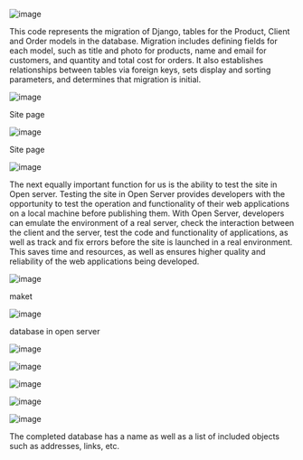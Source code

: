 ![image](https://github.com/user-attachments/assets/db34cd93-228a-4042-83c0-322af348f4b7)

   This code represents the migration of Django, tables for the Product, Client and Order models in the database. Migration includes defining fields for each model, such as title and photo for products, name and email for customers, and quantity and total cost for orders. It also establishes relationships between tables via foreign keys, sets display and sorting parameters, and determines that migration is initial.
   
![image](https://github.com/user-attachments/assets/4f1a0327-16eb-4380-8f2d-8ad9fd8d7153)

Site page

![image](https://github.com/user-attachments/assets/e69f7eb5-2dd0-4783-b693-6e41cbcd47dc)

Site page

![image](https://github.com/user-attachments/assets/bcc2140d-5aa5-421e-b79b-ca52f21f2946)

The next equally important function for us is the ability to test the site in Open server. Testing the site in Open Server provides developers with the opportunity to test the operation and functionality of their web applications on a local machine before publishing them. With Open Server, developers can emulate the environment of a real server, check the interaction between the client and the server, test the code and functionality of applications, as well as track and fix errors before the site is launched in a real environment. This saves time and resources, as well as ensures higher quality and reliability of the web applications being developed.

![image](https://github.com/user-attachments/assets/cfd01855-81a4-4a17-8704-88d5cc9bdf12)

maket

![image](https://github.com/user-attachments/assets/4aef045f-2ae8-44c2-8b28-967998ac58d1)

database in open server

![image](https://github.com/user-attachments/assets/f31665a0-ce88-44ca-956e-e85dc53aac62)

![image](https://github.com/user-attachments/assets/ccb1a335-9c90-41aa-9c28-e7dd4f29a671)

![image](https://github.com/user-attachments/assets/fe4bf31e-46e9-443b-b264-7cd551886cfd)

![image](https://github.com/user-attachments/assets/0eaff154-5087-4ea1-b95a-7218894abbc4)

![image](https://github.com/user-attachments/assets/b4b131ef-9222-46a8-90f0-8c3e95eed065)

The completed database has a name as well as a list of included objects such as addresses, links, etc.





